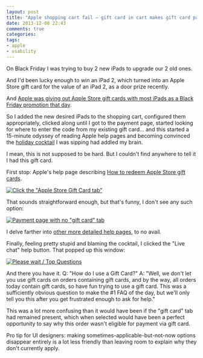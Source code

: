 ```yaml
---
layout: post
title: "Apple shopping cart fail — gift card in cart makes gift card payment option disappear"
date: 2013-12-08 22:43
comments: true
categories: 
tags:
- apple
- usability
---
```

On Black Friday I was trying to buy 2 new iPads to upgrade our 2 old ones.

And I'd been lucky enough to win an iPad 2, which turned into an Apple Store gift card for the value of an iPad 2, as a door prize recently.

And [Apple was giving out Apple Store gift cards with most iPads as a Black Friday promotion that day](/blog/2013/12/08/everything-but-the-retina-mini/).

So I added the new desired iPads to the shopping cart, configured them appropriately, clicked along until I got to the payment page, started looking for where to enter the code from my existing gift card... and this started a 15-minute odyssey of reading Apple help pages and becoming convinced the [holiday cocktail](http://en.wikipedia.org/wiki/Negroni) I was sipping had addled my brain.

I mean, this is not supposed to be hard. But I couldn't find anywhere to tell it I had this gift card.

First stop: Apple's help page describing [How to redeem Apple Store gift cards](http://store.apple.com/us/browse/home/giftcards/redeem).

[![Click the "Apple Store Gift Card tab"](http://farm4.staticflickr.com/3669/11232695394_85ffb02ea2_o.png)](http://www.flickr.com/photos/metamatt/11232695394/)

That sounds straightforward enough, but that's funny, I don't see any such option:

[![Payment page with no "gift card" tab](http://farm4.staticflickr.com/3699/11232795053_3c833b5a34_c.jpg)](http://www.flickr.com/photos/metamatt/11232795053/)

I delve farther into [other more detailed help pages](http://store.apple.com/us/help/payments#applecard), to no avail.

Finally, feeling pretty stupid and blaming the cocktail, I clicked the "Live chat" help button. That popped up this window:

[![Please wait / Top Questions](http://farm8.staticflickr.com/7444/11232695584_27f55ece66_c.jpg)](http://www.flickr.com/photos/metamatt/11232695584/)

And there you have it. Q: "How do I use a Gift Card?" A: "Well, we don't let you use gift cards on orders containing gift cards, and by the way, all orders today contain gift cards, so have fun trying to use a gift card. This was a sufficiently obvious question to make the #1 FAQ of the day, but we'll only tell you this after you get frustrated enough to ask for help."

This was a lot more confusing than it would have been if the "gift card" tab had remained present, which when selected would have been a perfect opportunity to say why this order wasn't eligible for payment via gift card.

Pro tip for UI designers: making sometimes-applicable-but-not-now options disappear entirely is a lot less friendly than leaving room to explain why they don't currently apply.
